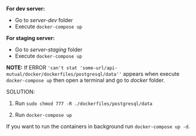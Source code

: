 **For dev server:**
- Go to *server-dev* folder
- Execute ``docker-compose up``

**For staging server:**
- Go to *server-staging* folder
- Execute ``docker-compose up``

**NOTE:**
If ERROR ``'can't stat 'some-url/api-mutual/docker/dockerfiles/postgresql/data''`` appears when
execute ``docker-compose up`` then open a terminal and go to *docker* folder.

SOLUTION:

1) Run ``sudo chmod 777 -R ./dockerfiles/postgresql/data``

2) Run ``docker-compose up``

If you want to run the containers in background run ``docker-compose up -d``.
